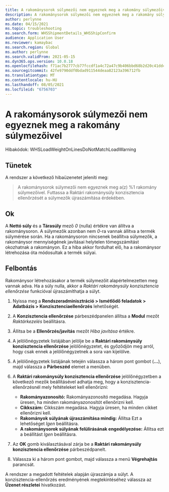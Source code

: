 ```yaml
---
title: A rakománysorok súlymezői nem egyeznek meg a rakomány súlymezőivel
description: A rakománysorok súlymezői nem egyeznek meg a rakomány súlymezőivel
author: perlynne
ms.date: 04/15/2021
ms.topic: troubleshooting
ms.search.form: WHSShipmentDetails_WHSShipConfirm
audience: Application User
ms.reviewer: kamaybac
ms.search.region: Global
ms.author: perlynne
ms.search.validFrom: 2021-05-15
ms.dyn365.ops.version: 10.0.18
ms.openlocfilehash: f71ac7b2777cb77fccdf1a4c72a47c9b406bbd68b2d20c41ddc96028d2ffc348
ms.sourcegitcommit: 42fe9790ddf0bdad911544deaa82123a396712fb
ms.translationtype: MT
ms.contentlocale: hu-HU
ms.lasthandoff: 08/05/2021
ms.locfileid: "6756703"
---
```

# <a name="the-weight-fields-on-load-lines-dont-match-the-weight-fields-on-the-load"></a>A rakománysorok súlymezői nem egyeznek meg a rakomány súlymezőivel

Hibakódok: WHSLoadWeightOnLinesDoNotMatchLoadWarning

## <a name="symptoms"></a>Tünetek

A rendszer a következő hibaüzenetet jeleníti meg:

> A rakománysorok súlymezői nem egyeznek meg a(z) %1 rakomány súlymezőivel. Futtassa a Raktári rakománysúly konzisztencia ellenőrzését a súlymezők újraszámítása érdekében.

## <a name="cause"></a>Ok

A **Nettó súly** és a **Tárasúly** mező *0* (nulla) értékre van állítva a rakománysoron. A súlymezők azonban nem *0*-ra vannak állítva a termék súlymérése során. Ha a rakománysoron nincsenek beállítva súlymezők, a rakománysor mennyiségének javításai helytelen tömegszámítást okozhatnak a rakományon. Ez a hiba akkor fordulhat elő, ha a rakománysor létrehozása óta módosultak a termék súlyai.

## <a name="resolution"></a>Felbontás

Rakománysor létrehozásakor a termék súlymezőit alapértelmezetten meg vannak adva. Ha a súly nulla, akkor a *Raktári rakománysúly konzisztencia ellenőrzése* funkcióval újraszámíthatja a súlyt.

1. Nyissa meg a **Rendszeradminisztráció \> Ismétlődő feladatok \> Adatbázis \> Konzisztenciaellenőrzés** lehetőségét.
1. A **Konzisztencia ellenőrzése** párbeszédpanelen állítsa a **Modul** mezőt *Raktárkezelés* beállításra.
1. Állítsa be a **Ellenőrzés/javítás** mezőt *Hiba javítása* értékre.
1. A jelölőnégyzetek listájában jelölje be a **Raktári rakománysúly konzisztencia ellenőrzése** jelölőnégyzetet, és győződjön meg arról, hogy csak ennek a jelölőnégyzetnek a sora van kijelölve.
1. A jelölőnégyzetek listájának tetején válassza a három pont gombot (**...**), majd válassza a **Párbeszéd** elemet a menüben.
1. A **Raktári rakománysúly konzisztencia ellenőrzése** jelölőnégyzetben a következő mezők beállításével adhatja meg, hogy a konzisztencia-ellenőrzésnél mely feltételeket kell ellenőrizni:

    - **Rakományazonosító:** Rakományazonosító megadása. Hagyja üresen, ha minden rakományazonosítót ellenőrizni kell.
    - **Cikkszám:** Cikkszám megadása. Hagyja üresen, ha minden cikket ellenőrizni kell.
    - **Rakományok súlyának újraszámítása mindig:** Állítsa Ezt a lehetőséget *Igen* beállításra.
    - **A rakománysorok súlyának felülírásának engedélyezése:** Állítsa ezt a beállítást *Igen* beállításra.

1. Az **OK** gomb kiválasztásával zárja be a **Raktári rakománysúly konzisztencia ellenőrzése** párbeszédpanelt.
1. Válassza ki a három pont gombot, majd válassza a menü **Végrehajtás** parancsát.

A rendszer a megadott feltételek alapján újraszámja a súlyt. A konzisztencia-ellenőrzés eredményének megtekintéséhez válassza az **Üzenet részletei** hivatkozást.
